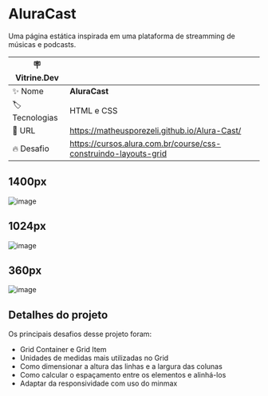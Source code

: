 # AluraCast

Uma página estática inspirada em uma plataforma de streamming de músicas e podcasts.

| :placard: Vitrine.Dev |     |
| -------------  | --- |
| :sparkles: Nome        | **AluraCast**
| :label: Tecnologias | HTML e CSS
| :rocket: URL         | https://matheusporezeli.github.io/Alura-Cast/
| :fire: Desafio     | https://cursos.alura.com.br/course/css-construindo-layouts-grid

## 1400px
![image](https://user-images.githubusercontent.com/76708357/182976289-0051ae84-25ec-4a2e-a38e-4713c3a313b0.png)

## 1024px
![image](https://user-images.githubusercontent.com/76708357/182976352-8232587d-98ce-4fe1-8d0f-dde6569f4a0b.png)

## 360px
![image](https://user-images.githubusercontent.com/76708357/182976395-46bb66b5-f1f8-4db5-84eb-4151d225579d.png)

## Detalhes do projeto

Os principais desafios desse projeto foram:
- Grid Container e Grid Item
- Unidades de medidas mais utilizadas no Grid
- Como dimensionar a altura das linhas e a largura das colunas
- Como calcular o espaçamento entre os elementos e alinhá-los
- Adaptar da responsividade com uso do minmax
